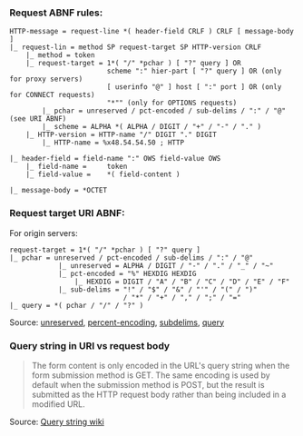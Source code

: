 ### Request ABNF rules:
	HTTP-message = request-line *( header-field CRLF ) CRLF [ message-body ]
	|_ request-lin = method SP request-target SP HTTP-version CRLF
		|_ method =	token
		|_ request-target =	1*( "/" *pchar ) [ "?" query ] OR
							scheme ":" hier-part [ "?" query ] OR (only for proxy servers)
							[ userinfo "@" ] host [ ":" port ] OR (only for CONNECT requests)
							"*"" (only for OPTIONS requests)
			|_ pchar = unreserved / pct-encoded / sub-delims / ":" / "@" (see URI ABNF)
			|_ scheme =	ALPHA *( ALPHA / DIGIT / "+" / "-" / "." )
		|_ HTTP-version = HTTP-name "/" DIGIT "." DIGIT
			|_ HTTP-name = %x48.54.54.50 ; HTTP
		
	|_ header-field = field-name ":" OWS field-value OWS
		|_ field-name =		token
		|_ field-value =	*( field-content )

	|_ message-body = *OCTET


### Request target URI ABNF:
For origin servers:  

	request-target = 1*( "/" *pchar ) [ "?" query ]
	|_ pchar = unreserved / pct-encoded / sub-delims / ":" / "@"
				|_ unreserved =	ALPHA / DIGIT / "-" / "." / "_" / "~"
				|_ pct-encoded = "%" HEXDIG HEXDIG
					|_ HEXDIG = DIGIT / "A" / "B" / "C" / "D" / "E" / "F"
				|_ sub-delims =	"!" / "$" / "&" / "'" / "(" / ")"
								/ "*" / "+" / "," / ";" / "="
	|_ query = *( pchar / "/" / "?" )

Source: [unreserved](https://datatracker.ietf.org/doc/html/rfc3986#section-2.3),
[percent-encoding](https://datatracker.ietf.org/doc/html/rfc3986#section-2.1),
[subdelims](https://datatracker.ietf.org/doc/html/rfc3986#section-2.2),
[query](https://datatracker.ietf.org/doc/html/rfc3986#section-3.4)


### Query string in URI vs request body
> The form content is only encoded in the URL's query string when the form submission method is GET. The same encoding is used by default when the submission method is POST, but the result is submitted as the HTTP request body rather than being included in a modified URL.  

Source: [Query string wiki](https://en.wikipedia.org/wiki/Query_string)